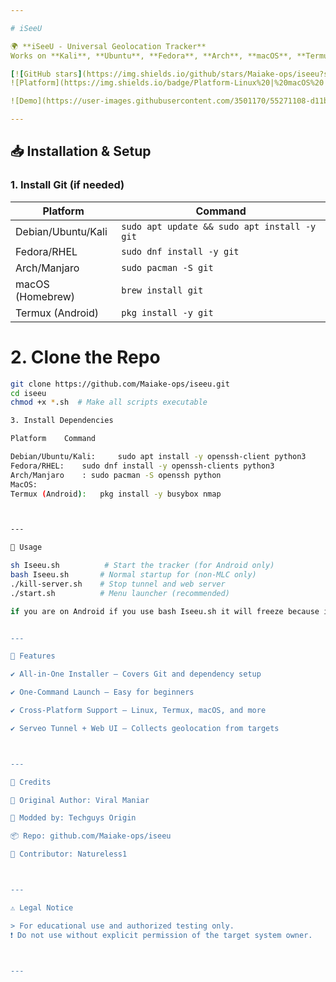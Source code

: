 ```yaml
---

# iSeeU

🌍 **iSeeU - Universal Geolocation Tracker**  
Works on **Kali**, **Ubuntu**, **Fedora**, **Arch**, **macOS**, **Termux (Android)**, and all major Linux distros.

[![GitHub stars](https://img.shields.io/github/stars/Maiake-ops/iseeu?style=social)](https://github.com/Maiake-ops/iseeu)
![Platform](https://img.shields.io/badge/Platform-Linux%20|%20macOS%20|%20Termux%20|%20Fedora%20|%20Arch-blue)

![Demo](https://user-images.githubusercontent.com/3501170/55271108-d11b3180-52fb-11e9-97e2-c930be295147.png)

---
```


## 📥 Installation & Setup

### 1. Install Git (if needed)

| Platform       | Command                                      |
|----------------|----------------------------------------------|
| Debian/Ubuntu/Kali | `sudo apt update && sudo apt install -y git` |
| Fedora/RHEL    | `sudo dnf install -y git`                    |
| Arch/Manjaro   | `sudo pacman -S git`                         |
| macOS (Homebrew) | `brew install git`                         |
| Termux (Android) | `pkg install -y git`                       |

# 2. Clone the Repo

```bash
git clone https://github.com/Maiake-ops/iseeu.git
cd iseeu
chmod +x *.sh  # Make all scripts executable

3. Install Dependencies

Platform	Command

Debian/Ubuntu/Kali: 	sudo apt install -y openssh-client python3
Fedora/RHEL:	sudo dnf install -y openssh-clients python3
Arch/Manjaro	: sudo pacman -S openssh python
MacOS:
Termux (Android):	pkg install -y busybox nmap



---

🚀 Usage

sh Iseeu.sh          # Start the tracker (for Android only)
bash Iseeu.sh       # Normal startup for (non-MLC only)
./kill-server.sh    # Stop tunnel and web server
./start.sh          # Menu launcher (recommended)

if you are on Android if you use bash Iseeu.sh it will freeze because it's a minimal Linux container (MLC)


---

🌟 Features

✔️ All-in-One Installer — Covers Git and dependency setup

✔️ One-Command Launch — Easy for beginners

✔️ Cross-Platform Support — Linux, Termux, macOS, and more

✔️ Serveo Tunnel + Web UI — Collects geolocation from targets



---

📜 Credits

🧠 Original Author: Viral Maniar

🔧 Modded by: Techguys Origin

📦 Repo: github.com/Maiake-ops/iseeu

🌿 Contributor: Natureless1



---

⚠️ Legal Notice

> For educational use and authorized testing only.
❗ Do not use without explicit permission of the target system owner.



---
